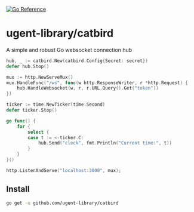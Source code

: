 [![Go Reference](https://pkg.go.dev/badge/github.com/ugent-library/catbird.svg)](https://pkg.go.dev/github.com/ugent-library/catbird)

# ugent-library/catbird

A simple and robust Go websocket connection hub 

```go
hub, _ := catbird.New(catbird.Config{Secret: secret})
defer hub.Stop()

mux := http.NewServeMux()
mux.HandleFunc("/ws", func(w http.ResponseWriter, r *http.Request) {
    hub.HandleWebsocket(w, r, r.URL.Query().Get("token"))
})

ticker := time.NewTicker(time.Second)
defer ticker.Stop()

go func() {
    for {
        select {
        case t := <-ticker.C:
            hub.Send("clock", fmt.Println("Current time:", t))
        }
    }
}()

http.ListenAndServe("localhost:3000", mux);
```

## Install

```sh
go get -u github.com/ugent-library/catbird
```